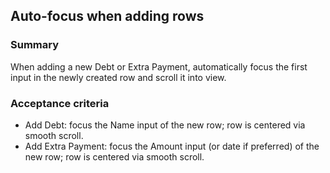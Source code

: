 ## Auto-focus when adding rows

### Summary
When adding a new Debt or Extra Payment, automatically focus the first input in the newly created row and scroll it into view.

### Acceptance criteria
- Add Debt: focus the Name input of the new row; row is centered via smooth scroll.
- Add Extra Payment: focus the Amount input (or date if preferred) of the new row; row is centered via smooth scroll.
